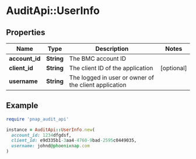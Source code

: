 # AuditApi::UserInfo

## Properties

| Name | Type | Description | Notes |
| ---- | ---- | ----------- | ----- |
| **account_id** | **String** | The BMC account ID |  |
| **client_id** | **String** | The client ID of the application | [optional] |
| **username** | **String** | The logged in user or owner of the client application |  |

## Example

```ruby
require 'pnap_audit_api'

instance = AuditApi::UserInfo.new(
  account_id: 1234dfgdsf,
  client_id: e9d335b1-3aa4-4760-9bad-2595c0449035,
  username: johnd@phoenixnap.com
)
```

